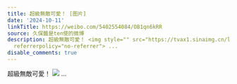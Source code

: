 ```yaml
---
title: 超級無敵可愛！ [图片]
date: '2024-10-11'
linkTitle: https://weibo.com/5402554084/OB1qn6kRR
source: 久保醬是ten使的微博
description: 超級無敵可愛！ <img style="" src="https://tvax1.sinaimg.cn/large/005TCz76gy1hui8yf8o79j30q80lmdht.jpg"
  referrerpolicy="no-referrer"> ...
disable_comments: true
---
```

超級無敵可愛！ <img style="" src="https://tvax1.sinaimg.cn/large/005TCz76gy1hui8yf8o79j30q80lmdht.jpg" referrerpolicy="no-referrer"> ...